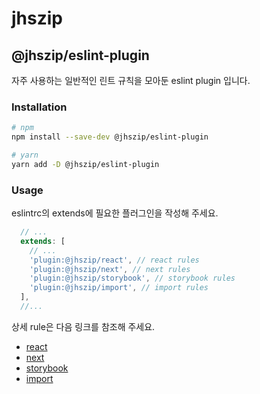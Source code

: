 # jhszip

## @jhszip/eslint-plugin

자주 사용하는 일반적인 린트 규칙을 모아둔 eslint plugin 입니다.

### Installation

```bash
# npm
npm install --save-dev @jhszip/eslint-plugin

# yarn
yarn add -D @jhszip/eslint-plugin
```

### Usage

eslintrc의 extends에 필요한 플러그인을 작성해 주세요.

```javascript
  // ...
  extends: [
    // ...
    'plugin:@jhszip/react', // react rules
    'plugin:@jhszip/next', // next rules
    'plugin:@jhszip/storybook', // storybook rules
    'plugin:@jhszip/import', // import rules
  ],
  //...
```

상세 rule은 다음 링크를 참조해 주세요.

- [react](https://github.com/jhsung23/jhszip/blob/main/packages/eslint/src/react.js)
- [next](https://github.com/jhsung23/jhszip/blob/main/packages/eslint/src/next.js)
- [storybook](https://github.com/jhsung23/jhszip/blob/main/packages/eslint/src/storybook.js)
- [import](https://github.com/jhsung23/jhszip/blob/main/packages/eslint/src/import.js)

